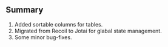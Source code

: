 ## Summary

1. Added sortable columns for tables.
2. Migrated from Recoil to Jotai for glabal state management.
3. Some minor bug-fixes.
